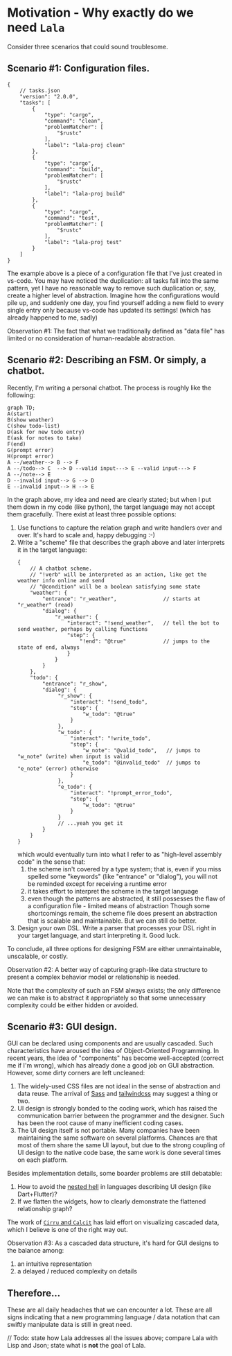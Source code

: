 # Motivation - Why exactly do we need `Lala`

Consider three scenarios that could sound troublesome.

## Scenario #1: Configuration files.

```jsonc
{
    // tasks.json
    "version": "2.0.0",
    "tasks": [
        {
            "type": "cargo",
            "command": "clean",
            "problemMatcher": [
                "$rustc"
            ],
            "label": "lala-proj clean"
        },
        {
            "type": "cargo",
            "command": "build",
            "problemMatcher": [
                "$rustc"
            ],
            "label": "lala-proj build"
        },
        {
            "type": "cargo",
            "command": "test",
            "problemMatcher": [
                "$rustc"
            ],
            "label": "lala-proj test"
        }
    ]
}
```

The example above is a piece of a configuration file that I've just created in vs-code. You may have noticed the duplication: all tasks fall into the same pattern, yet I have no reasonable way to remove such duplication or, say, create a higher level of abstraction. Imagine how the configurations would pile up, and suddenly one day, you find yourself adding a new field to every single entry only because vs-code has updated its settings! (which has already happened to me, sadly)

Observation #1: The fact that what we traditionally defined as "data file" has limited or no consideration of human-readable abstraction.

## Scenario #2: Describing an FSM. Or simply, a chatbot.

Recently, I'm writing a personal chatbot. The process is roughly like the following:

```mermaid
graph TD;
A(start)
B(show weather)
C(show todo-list)
D(ask for new todo entry)
E(ask for notes to take)
F(end)
G(prompt error)
H(prompt error)
A --/weather--> B --> F
A --/todo--> C  --> D --valid input---> E --valid input---> F
A --/note--> E
D --invalid input--> G --> D
E --invalid input--> H --> E
```

In the graph above, my idea and need are clearly stated; but when I put them down in my code (like python), the target language may not accept them gracefully. There exist at least three possible options:

1. Use functions to capture the relation graph and write handlers over and over. It's hard to scale and, happy debugging :-)
2. Write a "scheme" file that describes the graph above and later interprets it in the target language:
   ```jsonc
   {
       // A chatbot scheme.
       // "!verb" will be interpreted as an action, like get the weather info online and send
       // "@condition" will be a boolean satisfying some state
       "weather": {
           "entrance": "r_weather",               // starts at "r_weather" (read)
           "dialog": {
               "r_weather": {
                   "interact": "!send_weather",   // tell the bot to send weather, perhaps by calling functions
                   "step": {
                       "!end": "@true"            // jumps to the state of end, always
                   }
               }
           }
       },
       "todo": {
           "entrance": "r_show",
           "dialog": {
                "r_show": {
                    "interact": "!send_todo",
                    "step": {
                        "w_todo": "@true"
                    }
                },
                "w_todo": {
                    "interact": "!write_todo",
                    "step": {
                        "w_note": "@valid_todo",   // jumps to "w_note" (write) when input is valid
                        "e_todo": "@invalid_todo"  // jumps to "e_note" (error) otherwise
                    }
                },
                "e_todo": {
                    "interact": "!prompt_error_todo",
                    "step": {
                        "w_todo": "@true"
                    }
                }
                // ...yeah you get it
           }
       }
   }
   ```
    which would eventually turn into what I refer to as "high-level assembly code" in the sense that:
    1. the scheme isn't covered by a type system; that is, even if you miss spelled some "keywords" (like "entrance" or "dialog"), you will not be reminded except for receiving a runtime error
    2. it takes effort to interpret the scheme in the target language
    3. even though the patterns are abstracted, it still possesses the flaw of a configuration file - limited means of abstraction
    Though some shortcomings remain, the scheme file does present an abstraction that is scalable and maintainable. But we can still do better.
3. Design your own DSL. Write a parser that processes your DSL right in your target language, and start interpreting it. Good luck.

To conclude, all three options for designing FSM are either unmaintainable, unscalable, or costly.

Observation #2: A better way of capturing graph-like data structure to present a complex behavior model or relationship is needed.

Note that the complexity of such an FSM always exists; the only difference we can make is to abstract it appropriately so that some unnecessary complexity could be either hidden or avoided.

## Scenario #3: GUI design.

GUI can be declared using components and are usually cascaded. Such characteristics have aroused the idea of Object-Oriented Programming. In recent years, the idea of "components" has become well-accepted (correct me if I'm wrong), which has already done a good job on GUI abstraction. However, some dirty corners are left uncleaned:

1. The widely-used CSS files are not ideal in the sense of abstraction and data reuse. The arrival of [Sass](https://sass-lang.com/) and [tailwindcss](https://tailwindcss.com/) may suggest a thing or two.
2. UI design is strongly bonded to the coding work, which has raised the communication barrier between the programmer and the designer. Such has been the root cause of many inefficient coding cases.
3. The UI design itself is not portable. Many companies have been maintaining the same software on several platforms. Chances are that most of them share the same UI layout, but due to the strong coupling of UI design to the native code base, the same work is done several times on each platform.

Besides implementation details, some boarder problems are still debatable:

1. How to avoid the [nested hell](https://pub.dev/packages/widget_chain) in languages describing UI design (like Dart+Flutter)?
2. If we flatten the widgets, how to clearly demonstrate the flattened relationship graph?

The work of [`Cirru` and `Calcit`](https://github.com/calcit-lang) has laid effort on visualizing cascaded data, which I believe is one of the right way out.

Observation #3: As a cascaded data structure, it's hard for GUI designs to the balance among:
   1. an intuitive representation
   2. a delayed / reduced complexity on details

## Therefore...

These are all daily headaches that we can encounter a lot. These are all signs indicating that a new programming language / data notation that can swiftly manipulate data is still in great need.

// Todo: state how Lala addresses all the issues above; compare Lala with Lisp and Json; state what is **not** the goal of Lala.

